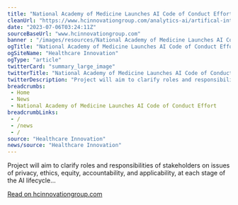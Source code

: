 ```yaml
--- 
title: "National Academy of Medicine Launches AI Code of Conduct Effort"
cleanUrl: "https://www.hcinnovationgroup.com/analytics-ai/artifical-intelligence-machine-learning/news/53063904/national-academy-of-medicine-launches-ai-code-of-conduct-effort"
date: "2023-07-06T03:24:11Z"
sourceBaseUrl: "www.hcinnovationgroup.com"
banner : "/images/resources/National Academy of Medicine Launches AI Code of Conduct Effort.png"
ogTitle: "National Academy of Medicine Launches AI Code of Conduct Effort"
ogSiteName: "Healthcare Innovation"
ogType: "article"
twitterCard: "summary_large_image"
twitterTitle: "National Academy of Medicine Launches AI Code of Conduct Effort"
twitterDescription: "Project will aim to clarify roles and responsibilities of stakeholders on issues of privacy, ethics, equity, accountability, and applicability, at each stage of the AI lifecycle..."
breadcrumbs:
 - Home
 - News
 - National Academy of Medicine Launches AI Code of Conduct Effort
breadcrumbLinks:
 - / 
 - /news
 - / 
source: "Healthcare Innovation"
news/source: "Healthcare Innovation"
---
```

Project will aim to clarify roles and responsibilities of stakeholders on issues of privacy, ethics, equity, accountability, and applicability, at each stage of the AI lifecycle...  
  
[Read on hcinnovationgroup.com](https://www.hcinnovationgroup.com/analytics-ai/artifical-intelligence-machine-learning/news/53063904/national-academy-of-medicine-launches-ai-code-of-conduct-effort)
